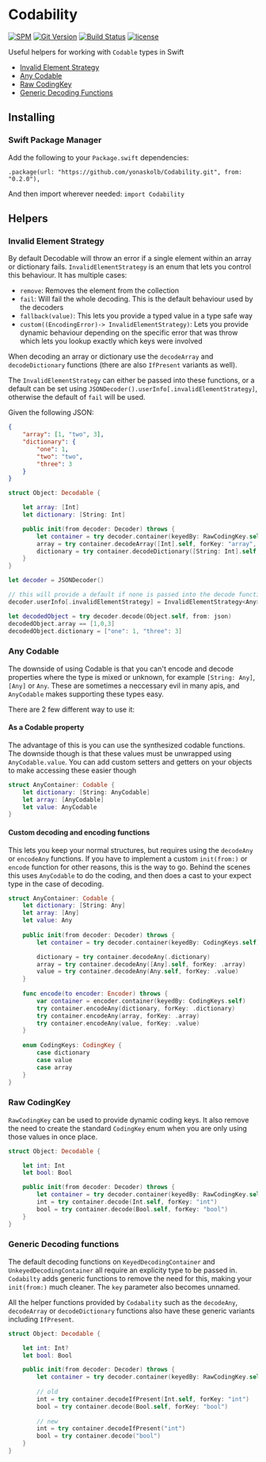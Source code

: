 # Codability

[![SPM](https://img.shields.io/badge/spm-compatible-brightgreen.svg?style=flat)](https://swift.org/package-manager)
[![Git Version](https://img.shields.io/github/release/yonaskolb/Codability.svg)](https://github.com/yonaskolb/Codability/releases)
[![Build Status](https://img.shields.io/circleci/project/github/yonaskolb/Codability.svg?style=flat)](https://circleci.com/gh/yonaskolb/Codability)
[![license](https://img.shields.io/github/license/mashape/apistatus.svg)](https://github.com/yonaskolb/Codability/blob/master/LICENSE)

Useful helpers for working with `Codable` types in Swift

- [Invalid Element Strategy](#invalid-element-strategy)
- [Any Codable](#any-codable)
- [Raw CodingKey](#raw-codingkey)
- [Generic Decoding Functions](#generic-decoding-functions)

## Installing

### Swift Package Manager

Add the following to your `Package.swift` dependencies:

```
.package(url: "https://github.com/yonaskolb/Codability.git", from: "0.2.0"),
```

And then import wherever needed: `import Codability`

## Helpers

### Invalid Element Strategy
By default Decodable will throw an error if a single element within an array or dictionary fails. `InvalidElementStrategy` is an enum that lets you control this behaviour. It has multiple cases:

- `remove`: Removes the element from the collection
- `fail`: Will fail the whole decoding. This is the default behaviour used by the decoders
- `fallback(value)`: This lets you provide a typed value in a type safe way
- `custom((EncodingError)-> InvalidElementStrategy)`: Lets you provide dynamic behaviour depending on the specific error that was throw which lets you lookup exactly which keys were involved

When decoding an array or dictionary use the `decodeArray` and `decodeDictionary` functions (there are also `IfPresent` variants as well).

The `InvalidElementStrategy` can either be passed into these functions, or a default can be set using `JSONDecoder().userInfo[.invalidElementStrategy]`, otherwise the default of `fail` will be used.

Given the following JSON:

```json
{
    "array": [1, "two", 3],
    "dictionary": {
        "one": 1,
        "two": "two",
        "three": 3
    }
}
```        
```swift
struct Object: Decodable {

    let array: [Int]
    let dictionary: [String: Int]

    public init(from decoder: Decoder) throws {
        let container = try decoder.container(keyedBy: RawCodingKey.self)
        array = try container.decodeArray([Int].self, forKey: "array", invalidElementStrategy: .fallback(0))
        dictionary = try container.decodeDictionary([String: Int].self, forKey: "dictionary", invalidElementStrategy: .remove)
    }
}
```

```swift
let decoder = JSONDecoder()

// this will provide a default if none is passed into the decode functions
decoder.userInfo[.invalidElementStrategy] = InvalidElementStrategy<Any>.remove

let decodedObject = try decoder.decode(Object.self, from: json)
decodedObject.array == [1,0,3]
decodedObject.dictionary = ["one": 1, "three": 3]
```

### Any Codable
The downside of using Codable is that you can't encode and decode properties where the type is mixed or unknown, for example `[String: Any]`, `[Any]` or `Any`. 
These are sometimes a neccessary evil in many apis, and `AnyCodable` makes supporting these types easy.

There are 2 few different way to use it:

#### As a Codable property
The advantage of this is you can use the synthesized codable functions.
The downside though is that these values must be unwrapped using `AnyCodable.value`. You can add custom setters and getters on your objects to make accessing these easier though

```swift
struct AnyContainer: Codable {
    let dictionary: [String: AnyCodable]
    let array: [AnyCodable]
    let value: AnyCodable
}
```

#### Custom decoding and encoding functions

This lets you keep your normal structures, but requires using the `decodeAny` or `encodeAny` functions. If you have to implement a custom `init(from:)` or `encode` function for other reasons, this is the way to go. Behind the scenes this uses `AnyCodable` to do the coding, and then does a cast to your expect type in the case of decoding. 

```swift
struct AnyContainer: Codable {
    let dictionary: [String: Any]
    let array: [Any]
    let value: Any
    
    public init(from decoder: Decoder) throws {
        let container = try decoder.container(keyedBy: CodingKeys.self)

        dictionary = try container.decodeAny(.dictionary)
        array = try container.decodeAny([Any].self, forKey: .array)
        value = try container.decodeAny(Any.self, forKey: .value)
    }
    
    func encode(to encoder: Encoder) throws {
        var container = encoder.container(keyedBy: CodingKeys.self)
        try container.encodeAny(dictionary, forKey: .dictionary)
        try container.encodeAny(array, forKey: .array)
        try container.encodeAny(value, forKey: .value)
    }
    
    enum CodingKeys: CodingKey {
        case dictionary
        case value
        case array
    }
}
```

### Raw CodingKey
`RawCodingKey` can be used to provide dynamic coding keys. It also remove the need to create the standard `CodingKey` enum when you are only using those values in once place.

```swift
struct Object: Decodable {

    let int: Int
    let bool: Bool

    public init(from decoder: Decoder) throws {
        let container = try decoder.container(keyedBy: RawCodingKey.self)
        int = try container.decode(Int.self, forKey: "int")
        bool = try container.decode(Bool.self, forKey: "bool")
    }
}
```

### Generic Decoding functions
The default decoding functions on `KeyedDecodingContainer` and `UnkeyedDecodingContainer` all require an explicity type to be passed in. `Codabilty` adds generic functions to remove the need for this, making your `init(from:)` much cleaner. The `key` parameter also becomes unnamed.

All the helper functions provided by `Codabality` such as the `decodeAny`, `decodeArray` or `decodeDictionary` functions also have these generic variants including `IfPresent`.

```swift
struct Object: Decodable {

    let int: Int?
    let bool: Bool

    public init(from decoder: Decoder) throws {
        let container = try decoder.container(keyedBy: RawCodingKey.self)
        
        // old
        int = try container.decodeIfPresent(Int.self, forKey: "int")
        bool = try container.decode(Bool.self, forKey: "bool")
        
        // new
        int = try container.decodeIfPresent("int")
        bool = try container.decode("bool")
    }
}

```
